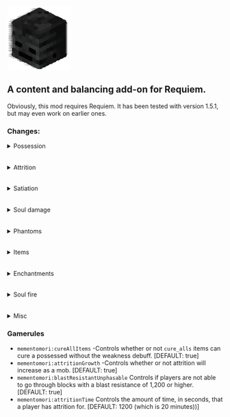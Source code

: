 ![](src/main/resources/pack.png)
## A content and balancing add-on for Requiem.

Obviously, this mod requires Requiem. It has been tested with version 1.5.1, but may even work on earlier ones.

### Changes:
<details>
  <summary>Possession</summary>

Now, if you touch a mob while possessing, they will be alerted of your player-hood.

Therefore, hostile mobs will attack you even while possessing their brethren if you collide with em'.

So stay alert, on your toes, and avoid getting too close!
</details>

######
<details>
  <summary>Attrition</summary>

Attrition has been completely reworked.\
Its effect now lasts a default of 20 minutes (configurable through gamerules). \
Additionally, each time Attrition runs out, it goes down a level instead of simply disapearing.\
For example: An Attrition level of IV would take 80 minutes to completely go away. 

While not in human form, Attrition ticks upwards instead of downwards. This can be prevented by gaining the status effect 'Satiation'. This is also configurable through gamerules.\
After reaching the configurable Attrition duration, the Attrition duration resets to 1 and its amplifier increases.\
Reaching level IV from a lower Attrition level will kill the player.

For future reference, the maximum Attrition level is IV.
</details>

######
<details>
  <summary>Satiation</summary>

Satiation is a new effect that a player can get while possessing a mob from attacking certain types of mobs.

Generally, the 'humans' of the minecraft world give the most Satiation.
<details>
  <summary>'Humans'</summary>

* Villagers
* Pillagers
* Golems (Either type)
* Witches
* Evokers
* Vindicators
</details>

You can also, however, gain it in smaller quantities (1/4th) from Piglins.
<details>
  <summary>Piglins</summary>

* Piglins
* Piglin Brutes
</details>

To put this into context, 20 damage (A Villager's max health) will equal out to 5 minutes of 'Satiation'.
Therefore, you would need to deal 80 damage against Piglins to reach the same duration.
</details>

######
<details>
  <summary>Soul damage</summary>

Soul damage can occur from multiple sources.\
When afflicted with soul damage, you do not take damage to your health.\
Instead, you take soul damage as Attrition duration.

Taking 3 soul damage would add 3 seconds to your Attrition.\
Damage going over the configurable Attrition duration would increase the amplifier and have the extra damage be the new duration.\
For example: Taking 7 soul damage when at Attrition I (19:55) would give you Attrition II (00:02).

Taking soul damage that would put you at or in Attrition IV will kill you.

Certain damage sources inflict 3 soul damage by default:
<details>
  <summary>Soul-damaging sources</summary>

* Soul fire
* Wither
* Dragon breath
</details>

Additionally, certain mobs can exert varying levels of soul damage:
<details>
  <summary>Soul-damaging mobs</summary>

* Phantoms: 60
* Vex: 15
* Evoker fangs: 5
</details>

Lastly, the new enchantment, Soul Cleaving, inflicts soul damage 30 x (level).
</details>

######
<details>
  <summary>Phantoms</summary>

I always thought Phantoms were so cool visually and in how their attack patterns work.\
Sadly, they are quite irrelevant at their best, and incredibly annoying at their worst.



So I decided to make them much more interesting.



Phantoms will now spawn every 10 seconds during night in numbers according to your Attrition level.\
A lack of Attrition would mean no Phantoms spawn, IV would mean 4 would spawn.

\
They only spawn if you are not under a block, so it is encouraged to stay inside during night.

They attack the player even if they are possessing a mob. Even possessing a Phantom does not stop these beasts.

With their 60 soul damage, it's easy for them to deck even a netherite-clad player.


Make sure to remember that reaching Attrition IV from soul damage will kill you, so no amount of armor will stop them.
\
So... what WILL stop them?

Light.

If you are in a spot with light, not only will they not spawn, but existing ones will not be able to even touch you.
</details>

######
<details>
  <summary>Items</summary>

<details>
  <summary>Roasted Spider Eye</summary>

Effectively a very cheap way of gaining weakness. \
You can gain this item by cooking a spider eye with a campfire.

This will weaken the poison, allowing consumption with only a *moderate* amount of nerve damage.
</details>
<details>
  <summary>Eau De Mort</summary>

Hands down the most interesting item in this mod. 

Although, it doesn't exactly have much competition.

An Eau De Mort allows you to separate from a host, keeping the items intact so that the next host will keep them.

Drinking it while human is NOT ADVISED.

You can gain this item one of two ways:
1. Finding it in loot. (Mostly nether loot)
2. Creating it.

In order to create this, you must first brew a Potion of Withering. \
To get a Potion of Withering you must brew a Wither Rose into an unmodified weakness potion (default state, duration, and amplifier).

Once you have the Potion of Withering, you must obtain a Totem of Undying.

Being saved by a Totem of Undying will convert all unmodified potions of Withering into Eau De Morts.
</details>
</details>

######
<details>
  <summary>Enchantments</summary>

<details>
  <summary>Soul Cleaving</summary>

Soul Cleaving has a maximum level of III.\
It can be gained through an enchanting table or through Nether loot.

Inflicts 30 x (level) soul damage on the victim.
</details>
<details>
  <summary>Reaping</summary>

Reaping has only one level and has two effects:

The primary effect is that it deals 3 x (Victim's Attrition level) magic damage to the victim.

The secondary effect is that it converts mobs that are on normal fire, to being on soul fire.\
It also converts flaming arrows that are shot from it into soul flaming arrows.

If you want a 'soul flaming' sword or bow, then you need to have both Reaping and their respective fire enchantment.
</details>
</details>

######
<details>
  <summary>Soul fire</summary>

This mod implements MoriyaShiine's [On Soul Fire](https://www.curseforge.com/minecraft/mc-mods/on-soul-fire) mod.
</details>

######
<details>
  <summary>Misc</summary>

* (Configurable via gamerule) Enchanted golden apples can be used to cure without weakness applied to the player.


* (Configurable via gamerule) Blocks with a blast resistance of 1200 (obsidian level) or higher cannot be phased through. Happy ghost-trapping :)


* You cannot cure Attrition via milk or most other methods.
</details>

### Gamerules
* ``mementomori:cureAllItems`` -Controls whether or not ``cure_alls`` items can cure a possessed without the weakness debuff. [DEFAULT: true]
* ``mementomori:attritionGrowth`` -Controls whether or not attrition will increase as a mob. [DEFAULT: true]
* ``mementomori:blastResistantUnphasable`` Controls if players are not able to go through blocks with a blast resistance of 1,200 or higher. [DEFAULT: true]
* ``mementomori:attritionTime`` Controls the amount of time, in seconds, that a player has attrition for. [DEFAULT: 1200 (which is 20 minutes))]
